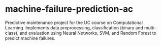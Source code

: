 # machine-failure-prediction-ac
Predictive maintenance project for the UC course on Computational Learning. Implements data preprocessing, classification (binary and multi-class), and evaluation using Neural Networks, SVM, and Random Forest to predict machine failures.

